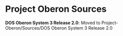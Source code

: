 # Project Oberon Sources


**DOS Oberon System 3 Release 2.0**: Moved to Project-Oberon/Sources/DOS Oberon System 3 Release 2.0
